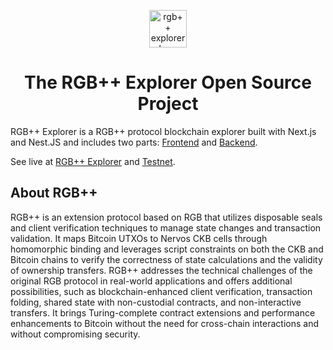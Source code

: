 <p align="center"><a href="https://explorer.rgbpp.io" target="_blank" rel="noopener noreferrer"><img height="60px" src="https://explorer.rgbpp.io/logo.svg" alt="rgb++ explorer logo"></a></p>

<h1 align="center">The RGB++ Explorer Open Source Project</h1>

RGB++ Explorer is a RGB++ protocol blockchain explorer built with Next.js and Nest.JS and includes two parts: [Frontend](./frontend) and [Backend](./backend).

See live at [RGB++ Explorer](https://explorer.rgbpp.io) and [Testnet](https://testnet.explorer.rgbpp.io).

## About RGB++
RGB++ is an extension protocol based on RGB that utilizes disposable seals and client verification techniques to manage state changes and transaction validation. It maps Bitcoin UTXOs to Nervos CKB cells through homomorphic binding and leverages script constraints on both the CKB and Bitcoin chains to verify the correctness of state calculations and the validity of ownership transfers. RGB++ addresses the technical challenges of the original RGB protocol in real-world applications and offers additional possibilities, such as blockchain-enhanced client verification, transaction folding, shared state with non-custodial contracts, and non-interactive transfers. It brings Turing-complete contract extensions and performance enhancements to Bitcoin without the need for cross-chain interactions and without compromising security.

